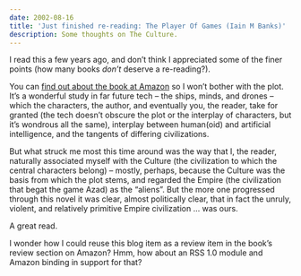 ```yaml
---
date: 2002-08-16
title: 'Just finished re-reading: The Player Of Games (Iain M Banks)'
description: Some thoughts on The Culture.
---
```



I read this a few years ago, and don’t think I appreciated some of the finer points (how many books *don’t* deserve a re-reading?).

You can [find out about the book at Amazon](http://www.amazon.co.uk/exec/obidos/ASIN/0312026307/ "'The Player Of Games' at Amazon") so I won’t bother with the plot. It’s a wonderful study in far future tech – the ships, minds, and drones – which the characters, the author, and eventually you, the reader, take for granted (the tech doesn’t obscure the plot or the interplay of characters, but it’s wondrous all the same), interplay between human(oid) and artificial intelligence, and the tangents of differing civilizations.

But what struck me most this time around was the way that I, the reader, naturally associated myself with the Culture (the civilization to which the central characters belong) – mostly, perhaps, because the Culture was the basis from which the plot stems, and regarded the Empire (the civilization that begat the game Azad) as the “aliens”. But the more one progressed through this novel it was clear, almost politically clear, that in fact the unruly, violent, and relatively primitive Empire civilization … was ours.

A great read.

I wonder how I could reuse this blog item as a review item in the book’s review section on Amazon? Hmm, how about an RSS 1.0 module and Amazon binding in support for that?
